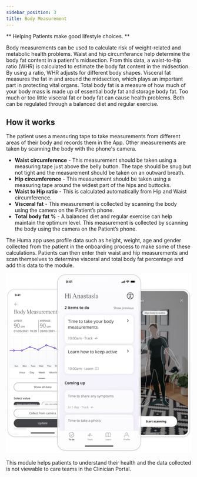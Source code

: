 ```yaml
---
sidebar_position: 3
title: Body Measurement
---
```


** Helping Patients make good lifestyle choices. **

Body measurements can be used to calculate risk of weight-related and metabolic health problems. Waist and hip circumferance help determine the body fat content in a patient's midsection. From this data, a waist-to-hip ratio (WHR) is calculated to estimate the body fat content in the midsection. By using a ratio, WHR adjusts for different body shapes. Visceral fat measures the fat in and around the midsection, which plays an important part in protecting vital organs. Total body fat is a measure of how much of your body mass is made up of essential body fat and storage body fat. Too much or too little visceral fat or body fat can cause health problems. Both can be regulated through a balanced diet and regular exercise. 

## How it works

The patient uses a measuring tape to take measurements from different areas of their body and records them in the App. Other measurements are taken by scanning the body with the phone's camera. 

- **Waist circumference** - This measurement should be taken using a measuring tape just above the belly button. The tape should be snug but not tight and the measurement should be taken on an outward breath.
- **Hip circumference** - This measurement should be taken using a measuring tape around the widest part of the hips and buttocks. 
- **Waist to Hip ratio** - This is calculated automatically from Hip and Waist circumference.
- **Visceral fat** - This measurement is collected by scanning the body using the camera on the Patient’s phone.
- **Total body fat %** - A balanced diet and regular exercise can help maintain the optimum level. This measurement is collected by scanning the body using the camera on the Patient’s phone.

The Huma app uses profile data such as height, weight, age and gender collected from the patient in the onboarding process to make some of these calculations. Patients can then enter their waist and hip measurements and scan themselves to determine visceral and total body fat percentage and add this data to the module.

![Adding data to body measurements](./assets/body-measurements.png)

This module helps patients to understand their health and the data collected is not viewable to care teams in the Clinician Portal. 
